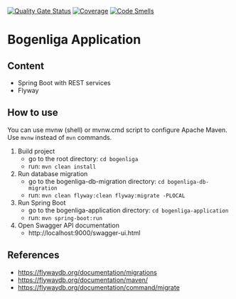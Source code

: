 [![Quality Gate Status](https://sonarcloud.io/api/project_badges/measure?project=exxcellent_swt2-bsa-backend&metric=alert_status)](https://sonarcloud.io/dashboard?id=exxcellent_swt2-bsa-backend)
[![Coverage](https://sonarcloud.io/api/project_badges/measure?project=exxcellent_swt2-bsa-backend&metric=coverage)](https://sonarcloud.io/dashboard?id=exxcellent_swt2-bsa-backend)
[![Code Smells](https://sonarcloud.io/api/project_badges/measure?project=exxcellent_swt2-bsa-backend&metric=code_smells)](https://sonarcloud.io/dashboard?id=exxcellent_swt2-bsa-backend)


# Bogenliga Application


## Content

- Spring Boot with REST services
- Flyway


## How to use

You can use mvnw (shell) or mvnw.cmd script to configure Apache Maven.
Use ```mvnw``` instead of ```mvn``` commands.

1. Build project
   - go to the root directory: ```cd bogenliga```
   - run: ```mvn clean install```
2. Run database migration
    - go to the bogenliga-db-migration directory: ```cd bogenliga-db-migration```
    - run: ```mvn clean flyway:clean flyway:migrate -PLOCAL``` 
3. Run Spring Boot
    - go to the bogenliga-application directory: ```cd bogenliga-application```
    - run: ```mvn spring-boot:run```
4. Open Swagger API documentation
    - http://localhost:9000/swagger-ui.html
   
## References

- https://flywaydb.org/documentation/migrations
- https://flywaydb.org/documentation/maven/
- https://flywaydb.org/documentation/command/migrate
